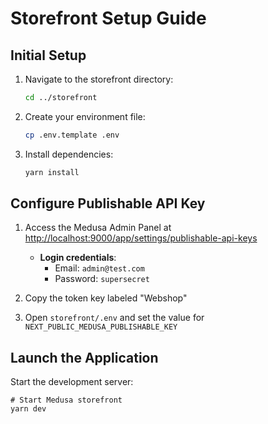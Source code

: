 # Storefront Setup Guide

## Initial Setup

1. Navigate to the storefront directory:

   ```bash
   cd ../storefront
   ```

2. Create your environment file:

   ```bash
   cp .env.template .env
   ```

3. Install dependencies:
   ```bash
   yarn install
   ```

## Configure Publishable API Key

1. Access the Medusa Admin Panel at [http://localhost:9000/app/settings/publishable-api-keys](http://localhost:9000/app/settings/publishable-api-keys)

   - **Login credentials**:
     - Email: `admin@test.com`
     - Password: `supersecret`

2. Copy the token key labeled "Webshop"

3. Open `storefront/.env` and set the value for `NEXT_PUBLIC_MEDUSA_PUBLISHABLE_KEY`

## Launch the Application

Start the development server:

```
# Start Medusa storefront
yarn dev
```
